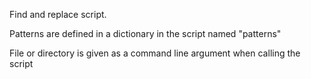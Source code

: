 Find and replace script.

Patterns are defined in a dictionary in the script named "patterns"

File or directory is given as a command line argument when calling the script
